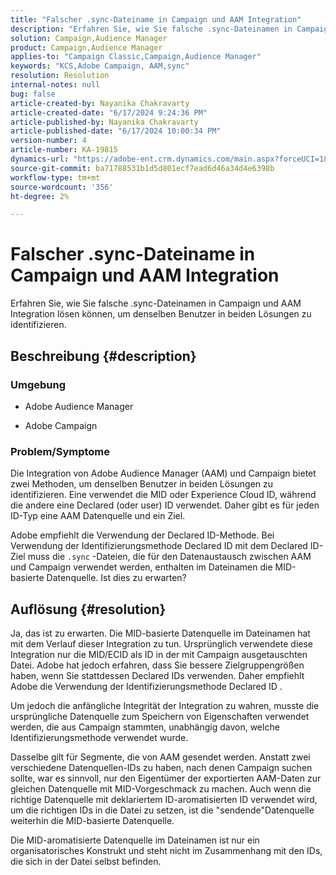 ```yaml
---
title: "Falscher .sync-Dateiname in Campaign und AAM Integration"
description: "Erfahren Sie, wie Sie falsche .sync-Dateinamen in Campaign und AAM Integration lösen können, um denselben Benutzer in beiden Lösungen zu identifizieren."
solution: Campaign,Audience Manager
product: Campaign,Audience Manager
applies-to: "Campaign Classic,Campaign,Audience Manager"
keywords: "KCS,Adobe Campaign, AAM,sync"
resolution: Resolution
internal-notes: null
bug: false
article-created-by: Nayanika Chakravarty
article-created-date: "6/17/2024 9:24:36 PM"
article-published-by: Nayanika Chakravarty
article-published-date: "6/17/2024 10:00:34 PM"
version-number: 4
article-number: KA-19815
dynamics-url: "https://adobe-ent.crm.dynamics.com/main.aspx?forceUCI=1&pagetype=entityrecord&etn=knowledgearticle&id=d0f3c9f9-ef2c-ef11-840b-0022480a40c2"
source-git-commit: ba71788531b1d5d801ecf7ead6d46a34d4e6398b
workflow-type: tm+mt
source-wordcount: '356'
ht-degree: 2%

---
```


# Falscher .sync-Dateiname in Campaign und AAM Integration


Erfahren Sie, wie Sie falsche .sync-Dateinamen in Campaign und AAM Integration lösen können, um denselben Benutzer in beiden Lösungen zu identifizieren.

## Beschreibung {#description}


### <b>Umgebung</b>

- Adobe Audience Manager

- Adobe Campaign

### <b>Problem/Symptome</b>

Die Integration von Adobe Audience Manager (AAM) und Campaign bietet zwei Methoden, um denselben Benutzer in beiden Lösungen zu identifizieren. Eine verwendet die MID oder Experience Cloud ID, während die andere eine Declared (oder user) ID verwendet. Daher gibt es für jeden ID-Typ eine AAM Datenquelle und ein Ziel.

Adobe empfiehlt die Verwendung der Declared ID-Methode. Bei Verwendung der Identifizierungsmethode Declared ID mit dem Declared ID-Ziel muss die `.sync` -Dateien, die für den Datenaustausch zwischen AAM und Campaign verwendet werden, enthalten im Dateinamen die MID-basierte Datenquelle. Ist dies zu erwarten?


## Auflösung {#resolution}


Ja, das ist zu erwarten. Die MID-basierte Datenquelle im Dateinamen hat mit dem Verlauf dieser Integration zu tun. Ursprünglich verwendete diese Integration nur die MID/ECID als ID in der mit Campaign ausgetauschten Datei. Adobe hat jedoch erfahren, dass Sie bessere Zielgruppengrößen haben, wenn Sie stattdessen Declared IDs verwenden. Daher empfiehlt Adobe die Verwendung der Identifizierungsmethode Declared ID .

Um jedoch die anfängliche Integrität der Integration zu wahren, musste die ursprüngliche Datenquelle zum Speichern von Eigenschaften verwendet werden, die aus Campaign stammten, unabhängig davon, welche Identifizierungsmethode verwendet wurde.

Dasselbe gilt für Segmente, die von AAM gesendet werden. Anstatt zwei verschiedene Datenquellen-IDs zu haben, nach denen Campaign suchen sollte, war es sinnvoll, nur den Eigentümer der exportierten AAM-Daten zur gleichen Datenquelle mit MID-Vorgeschmack zu machen. Auch wenn die richtige Datenquelle mit deklariertem ID-aromatisierten ID verwendet wird, um die richtigen IDs in die Datei zu setzen, ist die &quot;sendende&quot;Datenquelle weiterhin die MID-basierte Datenquelle.

Die MID-aromatisierte Datenquelle im Dateinamen ist nur ein organisatorisches Konstrukt und steht nicht im Zusammenhang mit den IDs, die sich in der Datei selbst befinden.
